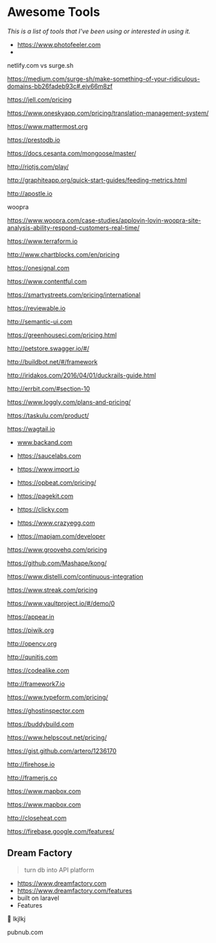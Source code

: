 # Awesome Tools

_This is a list of tools that I've been using or interested in using it._

- https://www.photofeeler.com
- 

netlify.com vs surge.sh

https://medium.com/surge-sh/make-something-of-your-ridiculous-domains-bb26fadeb93c#.ejv66m8zf



https://jell.com/pricing



https://www.oneskyapp.com/pricing/translation-management-system/



https://www.mattermost.org



https://prestodb.io



https://docs.cesanta.com/mongoose/master/



http://riotjs.com/play/



http://graphiteapp.org/quick-start-guides/feeding-metrics.html



http://apostle.io


woopra

https://www.woopra.com/case-studies/applovin-lovin-woopra-site-analysis-ability-respond-customers-real-time/



https://www.terraform.io



http://www.chartblocks.com/en/pricing



https://onesignal.com



https://www.contentful.com



https://smartystreets.com/pricing/international



https://reviewable.io



http://semantic-ui.com



https://greenhouseci.com/pricing.html



http://petstore.swagger.io/#/



http://buildbot.net/#/framework



http://iridakos.com/2016/04/01/duckrails-guide.html



http://errbit.com/#section-10



https://www.loggly.com/plans-and-pricing/



https://taskulu.com/product/



https://wagtail.io

- www.backand.com

- https://saucelabs.com

- https://www.import.io

- https://opbeat.com/pricing/

- https://pagekit.com

- https://clicky.com

- https://www.crazyegg.com

- https://mapjam.com/developer

https://www.groovehq.com/pricing

https://github.com/Mashape/kong/


https://www.distelli.com/continuous-integration

https://www.streak.com/pricing

https://www.vaultproject.io/#/demo/0

https://appear.in

https://piwik.org

http://opencv.org

http://qunitjs.com

https://codealike.com

http://framework7.io

https://www.typeform.com/pricing/

https://ghostinspector.com

https://buddybuild.com

https://www.helpscout.net/pricing/

https://gist.github.com/artero/1236170

http://firehose.io

http://framerjs.co

https://www.mapbox.com

https://www.mapbox.com

http://closeheat.com

https://firebase.google.com/features/


## Dream Factory 
> turn db into API platform

- https://www.dreamfactory.com
- https://www.dreamfactory.com/features
- built on laravel
- Features

📔 lkjlkj



pubnub.com



















